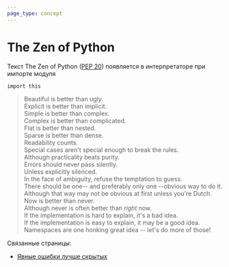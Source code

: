 ```yaml
---
page_type: concept
---
```

# The Zen of Python

Текст The Zen of Python ([PEP 20](https://peps.python.org/pep-0020/)) появляется в интерпретаторе при импорте модуля

```
import this
```

> Beautiful is better than ugly. \
> Explicit is better than implicit. \
> Simple is better than complex. \
> Complex is better than complicated. \
> Flat is better than nested. \
> Sparse is better than dense. \
> Readability counts. \
> Special cases aren't special enough to break the rules. \
> Although practicality beats purity. \
> Errors should never pass silently. \
> Unless explicitly silenced. \
> In the face of ambiguity, refuse the temptation to guess. \
> There should be one-- and preferably only one --obvious way to do it. \
> Although that way may not be obvious at first unless you're Dutch. \
> Now is better than never. \
> Although never is often better than *right* now. \
> If the implementation is hard to explain, it's a bad idea. \
> If the implementation is easy to explain, it may be a good idea. \
> Namespaces are one honking great idea -- let's do more of those!

Связанные страницы:

* [Явные ошибки лучше скрытых](20221023131820.md)
